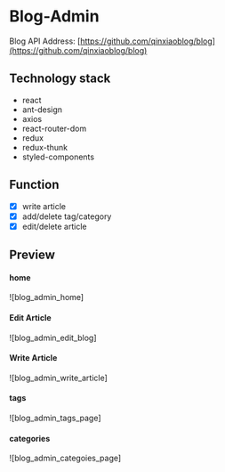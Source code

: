 # Blog-Admin

Blog API Address: [https://github.com/qinxiaoblog/blog](https://github.com/qinxiaoblog/blog)

## Technology stack

- react
- ant-design
- axios
- react-router-dom
- redux
- redux-thunk
- styled-components

##  Function 

- [x] write article
- [x] add/delete tag/category
- [x] edit/delete article

## Preview

#### home

![blog_admin_home]

#### Edit Article

![blog_admin_edit_blog]

#### Write Article

![blog_admin_write_article]

#### tags

![blog_admin_tags_page]
#### categories

![blog_admin_categoies_page]